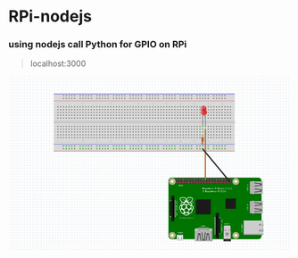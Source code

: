 # RPi-nodejs
### using nodejs call Python for GPIO on RPi
> localhost:3000


![ screenshot](img/model.png)
